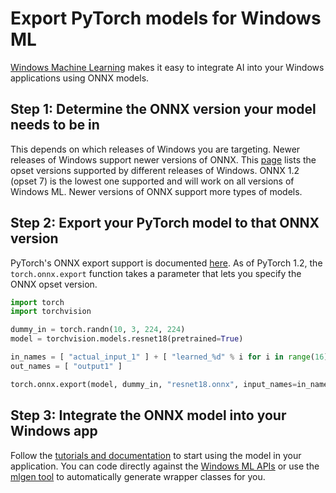 # Export PyTorch models for Windows ML

[Windows Machine Learning](https://docs.microsoft.com/en-us/windows/ai/windows-ml/) makes it easy to integrate AI into your Windows applications using ONNX models. 

## Step 1: Determine the ONNX version your model needs to be in
This depends on which releases of Windows you are targeting. Newer releases of Windows support newer versions of ONNX. This [page](https://docs.microsoft.com/en-us/windows/ai/windows-ml/onnx-versions) lists the opset versions supported by different releases of Windows. ONNX 1.2 (opset 7) is the lowest one supported and will work on all versions of Windows ML. Newer versions of ONNX support more types of models.

## Step 2: Export your PyTorch model to that ONNX version
PyTorch's ONNX export support is documented [here](https://pytorch.org/docs/stable/onnx.html). As of PyTorch 1.2, the `torch.onnx.export` function takes a parameter that lets you specify the ONNX opset version.

```python
import torch
import torchvision

dummy_in = torch.randn(10, 3, 224, 224)
model = torchvision.models.resnet18(pretrained=True)

in_names = [ "actual_input_1" ] + [ "learned_%d" % i for i in range(16) ]
out_names = [ "output1" ]

torch.onnx.export(model, dummy_in, "resnet18.onnx", input_names=in_names, output_names=out_names, opset_version=7, verbose=True)
```

## Step 3: Integrate the ONNX model into your Windows app
Follow the [tutorials and documentation](https://docs.microsoft.com/en-us/windows/ai/windows-ml/) to start using the model in your application. You can code directly against the [Windows ML APIs](https://docs.microsoft.com/en-us/windows/ai/windows-ml/integrate-model) or use the [mlgen tool](https://docs.microsoft.com/en-us/windows/ai/windows-ml/mlgen) to automatically generate wrapper classes for you.
